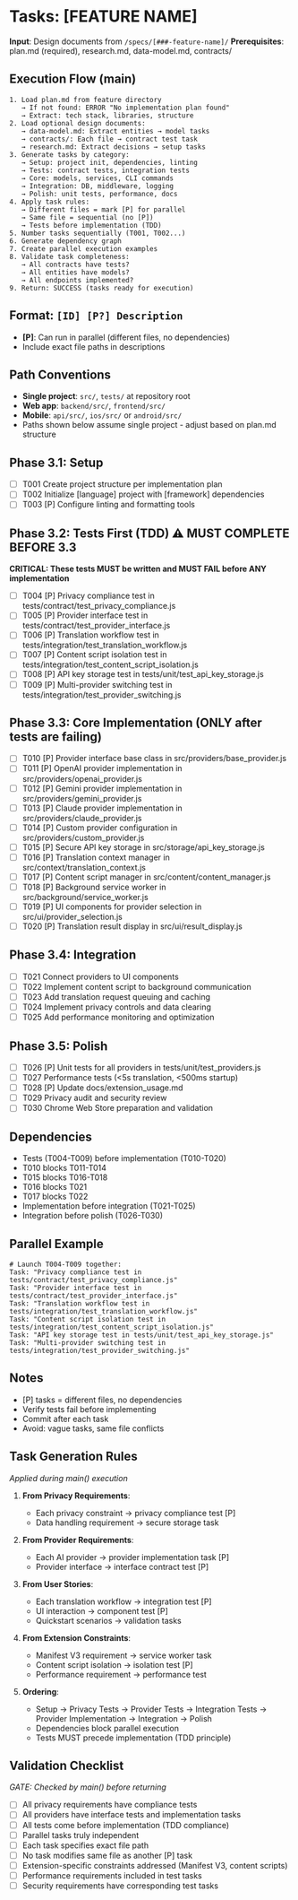 # Tasks: [FEATURE NAME]

**Input**: Design documents from `/specs/[###-feature-name]/`
**Prerequisites**: plan.md (required), research.md, data-model.md, contracts/

## Execution Flow (main)
```
1. Load plan.md from feature directory
   → If not found: ERROR "No implementation plan found"
   → Extract: tech stack, libraries, structure
2. Load optional design documents:
   → data-model.md: Extract entities → model tasks
   → contracts/: Each file → contract test task
   → research.md: Extract decisions → setup tasks
3. Generate tasks by category:
   → Setup: project init, dependencies, linting
   → Tests: contract tests, integration tests
   → Core: models, services, CLI commands
   → Integration: DB, middleware, logging
   → Polish: unit tests, performance, docs
4. Apply task rules:
   → Different files = mark [P] for parallel
   → Same file = sequential (no [P])
   → Tests before implementation (TDD)
5. Number tasks sequentially (T001, T002...)
6. Generate dependency graph
7. Create parallel execution examples
8. Validate task completeness:
   → All contracts have tests?
   → All entities have models?
   → All endpoints implemented?
9. Return: SUCCESS (tasks ready for execution)
```

## Format: `[ID] [P?] Description`
- **[P]**: Can run in parallel (different files, no dependencies)
- Include exact file paths in descriptions

## Path Conventions
- **Single project**: `src/`, `tests/` at repository root
- **Web app**: `backend/src/`, `frontend/src/`
- **Mobile**: `api/src/`, `ios/src/` or `android/src/`
- Paths shown below assume single project - adjust based on plan.md structure

## Phase 3.1: Setup
- [ ] T001 Create project structure per implementation plan
- [ ] T002 Initialize [language] project with [framework] dependencies
- [ ] T003 [P] Configure linting and formatting tools

## Phase 3.2: Tests First (TDD) ⚠️ MUST COMPLETE BEFORE 3.3
**CRITICAL: These tests MUST be written and MUST FAIL before ANY implementation**
- [ ] T004 [P] Privacy compliance test in tests/contract/test_privacy_compliance.js
- [ ] T005 [P] Provider interface test in tests/contract/test_provider_interface.js
- [ ] T006 [P] Translation workflow test in tests/integration/test_translation_workflow.js
- [ ] T007 [P] Content script isolation test in tests/integration/test_content_script_isolation.js
- [ ] T008 [P] API key storage test in tests/unit/test_api_key_storage.js
- [ ] T009 [P] Multi-provider switching test in tests/integration/test_provider_switching.js

## Phase 3.3: Core Implementation (ONLY after tests are failing)
- [ ] T010 [P] Provider interface base class in src/providers/base_provider.js
- [ ] T011 [P] OpenAI provider implementation in src/providers/openai_provider.js
- [ ] T012 [P] Gemini provider implementation in src/providers/gemini_provider.js
- [ ] T013 [P] Claude provider implementation in src/providers/claude_provider.js
- [ ] T014 [P] Custom provider configuration in src/providers/custom_provider.js
- [ ] T015 [P] Secure API key storage in src/storage/api_key_storage.js
- [ ] T016 [P] Translation context manager in src/context/translation_context.js
- [ ] T017 [P] Content script manager in src/content/content_manager.js
- [ ] T018 [P] Background service worker in src/background/service_worker.js
- [ ] T019 [P] UI components for provider selection in src/ui/provider_selection.js
- [ ] T020 [P] Translation result display in src/ui/result_display.js

## Phase 3.4: Integration
- [ ] T021 Connect providers to UI components
- [ ] T022 Implement content script to background communication
- [ ] T023 Add translation request queuing and caching
- [ ] T024 Implement privacy controls and data clearing
- [ ] T025 Add performance monitoring and optimization

## Phase 3.5: Polish
- [ ] T026 [P] Unit tests for all providers in tests/unit/test_providers.js
- [ ] T027 Performance tests (<5s translation, <500ms startup)
- [ ] T028 [P] Update docs/extension_usage.md
- [ ] T029 Privacy audit and security review
- [ ] T030 Chrome Web Store preparation and validation

## Dependencies
- Tests (T004-T009) before implementation (T010-T020)
- T010 blocks T011-T014
- T015 blocks T016-T018
- T016 blocks T021
- T017 blocks T022
- Implementation before integration (T021-T025)
- Integration before polish (T026-T030)

## Parallel Example
```
# Launch T004-T009 together:
Task: "Privacy compliance test in tests/contract/test_privacy_compliance.js"
Task: "Provider interface test in tests/contract/test_provider_interface.js"
Task: "Translation workflow test in tests/integration/test_translation_workflow.js"
Task: "Content script isolation test in tests/integration/test_content_script_isolation.js"
Task: "API key storage test in tests/unit/test_api_key_storage.js"
Task: "Multi-provider switching test in tests/integration/test_provider_switching.js"
```

## Notes
- [P] tasks = different files, no dependencies
- Verify tests fail before implementing
- Commit after each task
- Avoid: vague tasks, same file conflicts

## Task Generation Rules
*Applied during main() execution*

1. **From Privacy Requirements**:
   - Each privacy constraint → privacy compliance test [P]
   - Data handling requirement → secure storage task
   
2. **From Provider Requirements**:
   - Each AI provider → provider implementation task [P]
   - Provider interface → interface contract test [P]
   
3. **From User Stories**:
   - Each translation workflow → integration test [P]
   - UI interaction → component test [P]
   - Quickstart scenarios → validation tasks

4. **From Extension Constraints**:
   - Manifest V3 requirement → service worker task
   - Content script isolation → isolation test [P]
   - Performance requirement → performance test

5. **Ordering**:
   - Setup → Privacy Tests → Provider Tests → Integration Tests → Provider Implementation → Integration → Polish
   - Dependencies block parallel execution
   - Tests MUST precede implementation (TDD principle)

## Validation Checklist
*GATE: Checked by main() before returning*

- [ ] All privacy requirements have compliance tests
- [ ] All providers have interface tests and implementation tasks
- [ ] All tests come before implementation (TDD compliance)
- [ ] Parallel tasks truly independent
- [ ] Each task specifies exact file path
- [ ] No task modifies same file as another [P] task
- [ ] Extension-specific constraints addressed (Manifest V3, content scripts)
- [ ] Performance requirements included in test tasks
- [ ] Security requirements have corresponding test tasks